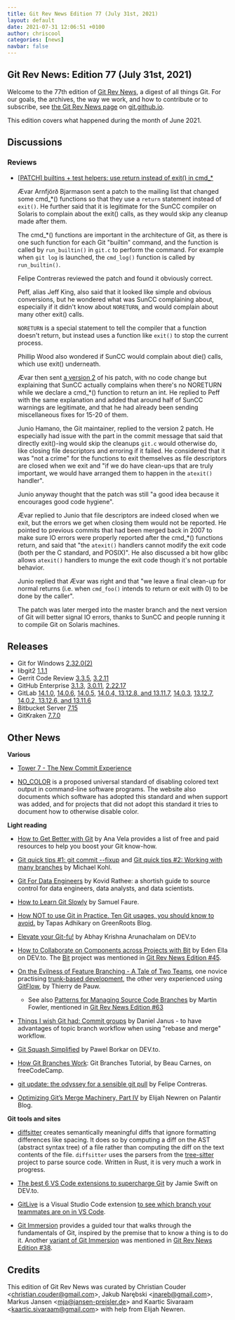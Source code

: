 ```yaml
---
title: Git Rev News Edition 77 (July 31st, 2021)
layout: default
date: 2021-07-31 12:06:51 +0100
author: chriscool
categories: [news]
navbar: false
---
```


## Git Rev News: Edition 77 (July 31st, 2021)

Welcome to the 77th edition of [Git Rev News](https://git.github.io/rev_news/rev_news/),
a digest of all things Git. For our goals, the archives, the way we work, and how to contribute or to
subscribe, see [the Git Rev News page](https://git.github.io/rev_news/rev_news/) on [git.github.io](http://git.github.io).

This edition covers what happened during the month of June 2021.

## Discussions

<!---
### General
-->

### Reviews

* [[PATCH] builtins + test helpers: use return instead of exit() in cmd_*](https://lore.kernel.org/git/patch-1.1-61d7e6e079-20210607T111008Z-avarab@gmail.com/)

  Ævar Arnfjörð Bjarmason sent a patch to the mailing list that
  changed some cmd_*() functions so that they use a `return` statement
  instead of `exit()`. He further said that it is legitimate for the
  SunCC compiler on Solaris to complain about the exit() calls, as
  they would skip any cleanup made after them.

  The cmd_*() functions are important in the architecture of Git, as
  there is one such function for each Git "builtin" command, and the
  function is called by `run_builtin()` in `git.c` to perform the
  command. For example when `git log` is launched, the `cmd_log()`
  function is called by `run_builtin()`.

  Felipe Contreras reviewed the patch and found it obviously correct.

  Peff, alias Jeff King, also said that it looked like simple and
  obvious conversions, but he wondered what was SunCC complaining
  about, especially if it didn't know about `NORETURN`, and would
  complain about many other exit() calls.

  `NORETURN` is a special statement to tell the compiler that a
  function doesn't return, but instead uses a function like `exit()`
  to stop the current process.

  Phillip Wood also wondered if SunCC would complain about die()
  calls, which use exit() underneath.

  Ævar then sent
  [a version 2](https://lore.kernel.org/git/patch-1.1-f225b78e01-20210608T104454Z-avarab@gmail.com/)
  of his patch, with no code change but explaining that SunCC actually
  complains when there's no NORETURN while we declare a cmd_*()
  function to return an int. He replied to Peff with the same
  explanation and added that around half of SunCC warnings are
  legitimate, and that he had already been sending miscellaneous fixes
  for 15-20 of them.

  Junio Hamano, the Git maintainer, replied to the version 2 patch.
  He especially had issue with the part in the commit message that
  said that directly exit()-ing would skip the cleanups `git.c` would
  otherwise do, like closing file descriptors and erroring if it
  failed. He considered that it was "not a crime" for the functions to
  exit themselves as file descriptors are closed when we exit and "if
  we do have clean-ups that are truly important, we would have
  arranged them to happen in the `atexit()` handler".

  Junio anyway thought that the patch was still "a good idea because
  it encourages good code hygiene".

  Ævar replied to Junio that file descriptors are indeed closed when we
  exit, but the errors we get when closing them would not be
  reported. He pointed to previous commits that had been merged back
  in 2007 to make sure IO errors were properly reported after the
  cmd_*() functions return, and said that "the `atexit()` handlers
  cannot modify the exit code (both per the C standard, and POSIX)".
  He also discussed a bit how glibc allows `atexit()` handlers to
  munge the exit code though it's not portable behavior.

  Junio replied that Ævar was right and that "we leave a final clean-up
  for normal returns (i.e. when `cmd_foo()` intends to return or exit
  with 0) to be done by the caller".

  The patch was later merged into the master branch and the next
  version of Git will better signal IO errors, thanks to SunCC and
  people running it to compile Git on Solaris machines.

<!---
### Support
-->

<!---
## Developer Spotlight:
-->

## Releases

+ Git for Windows [2.32.0(2)](https://github.com/git-for-windows/git/releases/tag/v2.32.0.windows.2)
+ libgit2 [1.1.1](https://github.com/libgit2/libgit2/releases/tag/v1.1.1)
+ Gerrit Code Review [3.3.5](https://www.gerritcodereview.com/3.3.html#335),
[3.2.11](https://www.gerritcodereview.com/3.2.html#3211)
+ GitHub Enterprise [3.1.3](https://help.github.com/enterprise-server@3.1/admin/release-notes#3.1.3),
[3.0.11](https://help.github.com/enterprise-server@3.0/admin/release-notes#3.0.11),
[2.22.17](https://help.github.com/enterprise-server@2.22/admin/release-notes#2.22.17)
+ GitLab [14.1.0](https://about.gitlab.com/releases/2021/07/22/gitlab-14-1-released/),
[14.0.6](https://about.gitlab.com/releases/2021/07/20/gitlab-14-0-6-released/),
[14.0.5](https://about.gitlab.com/releases/2021/07/08/gitlab-14-0-5-released/),
[14.0.4, 13.12.8, and 13.11.7](https://about.gitlab.com/releases/2021/07/07/critical-security-release-gitlab-14-0-4-released/),
[14.0.3](https://about.gitlab.com/releases/2021/07/06/gitlab-14-0-3-released/),
[13.12.7](https://about.gitlab.com/releases/2021/07/05/gitlab-13-12-7-released/),
[14.0.2, 13.12.6, and 13.11.6](https://about.gitlab.com/releases/2021/07/01/security-release-gitlab-14-0-2-released/)
+ Bitbucket Server [7.15](https://confluence.atlassian.com/bitbucketserver/bitbucket-server-release-notes-872139866.html)
+ GitKraken [7.7.0](https://support.gitkraken.com/release-notes/current)

## Other News

__Various__
* [Tower 7 - The New Commit Experience](https://www.git-tower.com/blog/tower-mac-7)

* [NO\_COLOR](https://no-color.org/) is a proposed universal standard of
  disabling colored text output in command-line software programs. The website
  also documents which software has adopted this standard and when support was
  added, and for projects that did not adopt this standard it tries to document
  how to otherwise disable color.


__Light reading__
* [How to Get Better with Git](https://www.anavela.dev/how-to-get-better-with-git)
  by Ana Vela provides a list of free and paid resources to help you boost your
  Git know-how.

* [Git quick tips #1: git commit --fixup](https://citizen428.net/blog/git-quick-tips-1-commit-fixup/) and
  [Git quick tips #2: Working with many branches](https://citizen428.net/blog/git-quick-tips-2-working-with-many-branches/)
  by Michael Kohl.

* [Git For Data Engineers](https://towardsdatascience.com/git-for-data-engineers-a8b979d8b2ab)
  by Kovid Rathee: a shortish guide to source control for data engineers,
  data analysts, and data scientists.

* [How to Learn Git Slowly](https://suchdevblog.com/lessons/HowToLearnGit.html)
  by Samuel Faure.

* [How NOT to use Git in Practice. Ten Git usages, you should know to avoid.](https://blog.greenroots.info/how-not-to-use-git-in-practice-ten-git-usages-you-should-know-to-avoid)
  by Tapas Adhikary on GreenRoots Blog.

* [Elevate your Git-fu!](https://dev.to/abhaykrishna/elevate-your-git-fu-3ip4)
  by Abhay Krishna Arunachalam on DEV.to

* [How to Collaborate on Components across Projects with Bit](https://dev.to/giteden/how-to-collaborate-on-components-across-projects-with-bit-29c3)
  by Eden Ella on DEV.to. The [Bit](https://github.com/teambit/bit) project was
  mentioned in [Git Rev News Edition #45](https://git.github.io/rev_news/2018/11/21/edition-45/).

* [On the Evilness of Feature Branching - A Tale of Two Teams](https://thinkinglabs.io/articles/2021/07/14/on-the-evilness-of-feature-branching-a-tale-of-two-teams.html),
  one novice practising [trunk-based development](https://trunkbaseddevelopment.com/),
  the other very experienced using [GitFlow](https://nvie.com/posts/a-successful-git-branching-model/),
  by Thierry de Pauw.

  * See also [Patterns for Managing Source Code Branches](https://martinfowler.com/articles/branching-patterns.html)
    by Martin Fowler, mentioned in [Git Rev News Edition #63](https://git.github.io/rev_news/2020/05/28/edition-63/)

* [Things I wish Git had: Commit groups](http://blog.danieljanus.pl/2021/07/01/commit-groups/)
  by Daniel Janus - to have advantages of topic branch workflow
  when using "rebase and merge" workflow.

* [Git Squash Simplified](https://dev.to/pb/git-squash-simplified-3ba1)
  by Pawel Borkar on DEV.to.

* [How Git Branches Work](https://www.freecodecamp.org/news/how-git-branches-work/):
  Git Branches Tutorial, by Beau Carnes, on freeCodeCamp.

* [git update: the odyssey for a sensible git pull](https://felipec.wordpress.com/2021/07/05/git-update/)
  by Felipe Contreras.

* [Optimizing Git’s Merge Machinery, Part IV](https://palantir.medium.com/optimizing-gits-merge-machinery-part-iv-5bbc4703d050)
  by Elijah Newren on Palantir Blog.

__Git tools and sites__
* [diffsitter](https://github.com/afnanenayet/diffsitter) creates semantically meaningful
  diffs that ignore formatting differences like spacing.  It does so by computing a diff
  on the AST (abstract syntax tree) of a file rather than computing the diff on the text
  contents of the file.  `diffsitter` uses the parsers from
  the [tree-sitter](https://tree-sitter.github.io/tree-sitter) project
  to parse source code.  Written in Rust, it is very much a work in progress.

* [The best 6 VS Code extensions to supercharge Git](https://dev.to/jamieswift90/the-best-vs-code-extensions-to-supercharge-git-yes-there-s-more-than-gitlens-4588)
  by Jamie Swift on DEV.to.

* [GitLive](https://marketplace.visualstudio.com/items?itemName=TeamHub.teamhub)
  is a Visual Studio Code extension [to see which branch your teammates are on in VS Code](https://dev.to/gitlive/how-to-see-which-branch-your-teammates-are-on-in-vs-code-cb1).

* [Git Immersion](https://gitimmersion.com/index.html) provides a guided tour
  that walks through the fundamentals of Git, inspired by the premise that to
  know a thing is to do it.  Another [variant of Git Immersion](http://jce-il.github.io/git-immersion/index.html)
  was mentioned in [Git Rev News Edition #38](https://git.github.io/rev_news/2018/04/18/edition-38/).

## Credits

This edition of Git Rev News was curated by
Christian Couder &lt;<christian.couder@gmail.com>&gt;,
Jakub Narębski &lt;<jnareb@gmail.com>&gt;,
Markus Jansen &lt;<mja@jansen-preisler.de>&gt; and
Kaartic Sivaraam &lt;<kaartic.sivaraam@gmail.com>&gt; with help from Elijah Newren.
